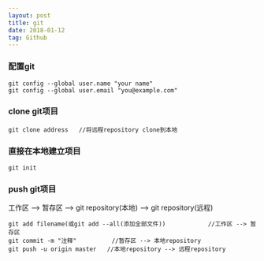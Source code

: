 ```yaml
---
layout: post
title: git
date: 2018-01-12
tag: Github
---
```




### 配置git

```
git config --global user.name "your name"
git config --global user.email "you@example.com"
```

### clone git项目

```
git clone address	//将远程repository clone到本地
```

### 直接在本地建立项目

```
git init
```

### push git项目
工作区 --> 暂存区 --> git repository(本地) --> git repository(远程)

```
git add filename(或git add --all(添加全部文件))			//工作区 --> 暂存区
git commit -m "注释"			//暂存区 --> 本地repository
git push -u origin master	//本地repository --> 远程repository
```

